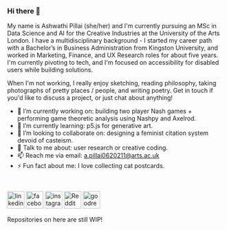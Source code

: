 ### Hi there 👋 

My name is Ashwathi Pillai (she/her) and I'm currently pursuing an MSc in Data Science and AI for the Creative Industries at the University of the Arts London. I have a multidisciplinary background - I started my career path with a Bachelor’s in Business Administration from Kingston University, and worked in Marketing, Finance, and UX Research roles for about five years. I'm currently pivoting to tech, and I'm focused on accessibility for disabled users while building solutions. 

When I'm not working, I really enjoy sketching, reading philosophy, taking photographs of pretty places / people, and writing poetry. Get in touch if you'd like to discuss a project, or just chat about anything! 



- 🔭 I’m currently working on: building two player Nash games + performing game theoretic analysis using Nashpy and Axelrod.
- 🌱 I’m currently learning: p5.js for generative art. 
- 👯 I’m looking to collaborate on: designing a feminist citation system devoid of casteism. 
- 💬 Talk to me about: user research or creative coding. 
- 📫 Reach me via email: a.pillai0620211@arts.ac.uk 
- ⚡ Fun fact about me: I love collecting cat postcards. 

<br />

[<img src='https://user-images.githubusercontent.com/91768257/147710998-2a0a29aa-2dc6-4755-806b-547c919b3a07.png' alt='linkedin' height='40'>](https://www.linkedin.com/in/ashwathipillai/)  [<img src='https://user-images.githubusercontent.com/91768257/147711016-923d4de6-70bd-46e3-94da-b693ec192226.png' alt='facebook' height='40'>](https://www.facebook.com/ashwathipillai97)  [<img src='https://user-images.githubusercontent.com/91768257/147711049-b23fae5d-6365-46ab-b1a3-baaaaba285bf.png' alt='instagram' height='40'>](https://www.instagram.com/fiveapplesabove/)  [<img src='https://user-images.githubusercontent.com/91768257/147711068-32d524d1-a087-47d8-b3a2-3b8f1797cb03.png' alt='Reddit' height='40'>](https://www.reddit.com/user/helancav) [<img src='https://user-images.githubusercontent.com/91768257/147711094-0cf18256-e87d-4c5b-9062-2b30d4912868.png' alt='goodreads' height='40'>](https://www.goodreads.com/user/show/37835951-ashwathi)  

Repositories on here are still WIP! 
